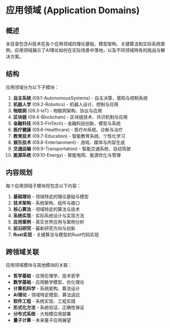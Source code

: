 # 应用领域 (Application Domains)

## 概述

本目录包含AI技术在各个应用领域的理论基础、模型架构、关键算法和实际系统案例。应用领域展示了AI理论如何在实际场景中落地，以及不同领域特有的挑战与解决方案。

## 结构

应用领域分为以下子模块：

1. **自主系统** (09.1-AutonomousSystems) - 自主决策、感知与控制系统
2. **机器人学** (09.2-Robotics) - 机器人设计、控制与应用
3. **物联网** (09.3-IoT) - 物联网架构、协议与应用
4. **区块链** (09.4-Blockchain) - 区块链技术、共识机制与应用
5. **金融科技** (09.5-FinTech) - 金融科技创新、模型与系统
6. **医疗健康** (09.6-Healthcare) - 医疗AI系统、诊断与治疗
7. **教育技术** (09.7-Education) - 智能教育系统、个性化学习
8. **娱乐技术** (09.8-Entertainment) - 游戏、媒体与内容生成
9. **交通运输** (09.9-Transportation) - 智能交通系统、自动驾驶
10. **能源系统** (09.10-Energy) - 智能电网、能源优化与管理

## 内容规划

每个应用领域子模块将包含以下内容：

1. **基础理论** - 领域特定的理论基础与模型
2. **技术架构** - 系统架构、组件与接口
3. **核心算法** - 领域特定的算法与技术
4. **系统实现** - 实际系统设计与实现方法
5. **应用案例** - 真实世界应用与案例分析
6. **前沿研究** - 最新研究方向与创新
7. **Rust实现** - 关键算法与模型的Rust代码实现

## 跨领域关联

应用领域模块与其他模块的关联：

- **哲学基础** - 应用伦理学、技术哲学
- **数学基础** - 应用数学模型、优化理论
- **计算机科学** - 系统架构、算法设计
- **AI理论** - 领域特定模型、算法适应
- **软件工程** - 系统实现、工程实践
- **形式化方法** - 系统验证、正确性保证
- **分布式系统** - 大规模应用部署
- **量子计算** - 未来量子应用展望
